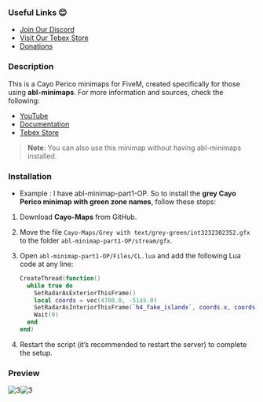 ### **Useful Links 😊**

* [Join Our Discord](https://discord.gg/jgM5jW3rrN)
* [Visit Our Tebex Store](https://abdelemporium.tebex.io/)
* [Donations](https://paypal.me/ablframework?country.x=FR\&locale.x=fr\_FR)

### Description

This is a Cayo Perico minimaps for FiveM, created specifically for those using **abl-minimaps**. For more information and sources, check the following:

- [YouTube](https://youtu.be/PwLYomSRkBY?si=LGZ7CeA80fhxtvPy)
- [Documentation](https://abdelemporium-docs.gitbook.io/abdelemporium-docs/minimap-styles/minimap-styles)
- [Tebex Store](https://abdelemporium.tebex.io/category/allminimaps)

> **Note**: You can also use this minimap without having abl-minimaps installed.

### Installation

- Example : I have abl-minimap-part1-OP. So to install the **grey Cayo Perico minimap with green zone names**, follow these steps:

1. Download **Cayo-Maps** from GitHub.
2. Move the file `Cayo-Maps/Grey with text/grey-green/int3232302352.gfx` to the folder `abl-minimap-part1-OP/stream/gfx`.
3. Open `abl-minimap-part1-OP/Files/CL.lua` and add the following Lua code at any line:

    ```lua
    CreateThread(function()
      while true do
        SetRadarAsExteriorThisFrame()
        local coords = vec(4700.0, -5145.0)
        SetRadarAsInteriorThisFrame(`h4_fake_islandx`, coords.x, coords.y, 0, 0)
        Wait(0)
      end
    end)
    ```

4. Restart the script (it’s recommended to restart the server) to complete the setup.

### Preview

![3](https://github.com/user-attachments/assets/91833745-b37d-4795-a926-3beb117743c5)![3](https://github.com/user-attachments/assets/e1d05563-337e-4c75-989b-a233ac9d80d5)

